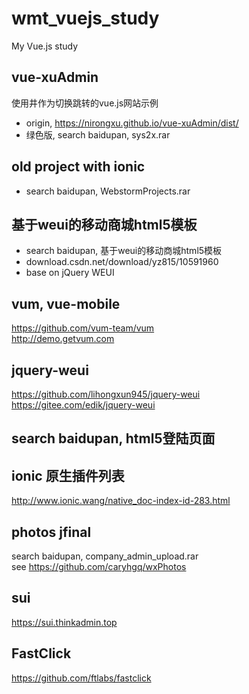# wmt_vuejs_study
My Vue.js study

## vue-xuAdmin  
使用井作为切换跳转的vue.js网站示例    
* origin, https://nirongxu.github.io/vue-xuAdmin/dist/  
* 绿色版, search baidupan, sys2x.rar  

## old project with ionic    
* search baidupan, WebstormProjects.rar  

## 基于weui的移动商城html5模板  
* search baidupan, 基于weui的移动商城html5模板  
* download.csdn.net/download/yz815/10591960  
* base on jQuery WEUI    

## vum, vue-mobile     
https://github.com/vum-team/vum  
http://demo.getvum.com  

## jquery-weui  
https://github.com/lihongxun945/jquery-weui  
https://gitee.com/edik/jquery-weui  

## search baidupan, html5登陆页面  

## ionic 原生插件列表    
http://www.ionic.wang/native_doc-index-id-283.html  

## photos jfinal  
search baidupan, company_admin_upload.rar  
see https://github.com/caryhgq/wxPhotos  

## sui  
https://sui.thinkadmin.top  

## FastClick  
https://github.com/ftlabs/fastclick  
